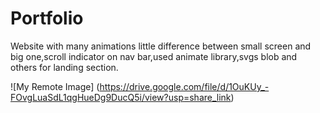 # Portfolio
Website with many animations little difference between small screen and big one,scroll indicator on nav bar,used animate library,svgs blob and others for landing section. 

![My Remote Image] (https://drive.google.com/file/d/1OuKUy_-FOvgLuaSdL1qgHueDg9DucQ5i/view?usp=share_link)
